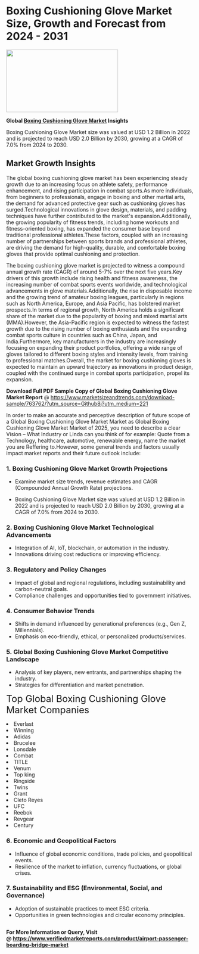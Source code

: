 <H1>Boxing Cushioning Glove Market Size, Growth and Forecast from 2024 - 2031</H1><img class="aligncenter size-medium wp-image-584254" src="https://thirdeyenews.in/wp-content/uploads/2024/09/Global-Market-Research-300x168.jpeg" alt="" width="300" height="168" /><p><strong>Global&nbsp;<a href="https://www.marketsizeandtrends.com/download-sample/763762/?utm_source=Github8j?utm_medium=221">Boxing Cushioning Glove Market</a> Insights</strong></p><p>Boxing Cushioning Glove Market size was valued at USD 1.2 Billion in 2022 and is projected to reach USD 2.0 Billion by 2030, growing at a CAGR of 7.0% from 2024 to 2030.</p><p><h2>Market Growth Insights</h2> <p>The global boxing cushioning glove market has been experiencing steady growth due to an increasing focus on athlete safety, performance enhancement, and rising participation in combat sports.As more individuals, from beginners to professionals, engage in boxing and other martial arts, the demand for advanced protective gear such as cushioning gloves has surged.Technological innovations in glove design, materials, and padding techniques have further contributed to the market's expansion.Additionally, the growing popularity of fitness trends, including home workouts and fitness-oriented boxing, has expanded the consumer base beyond traditional professional athletes.These factors, coupled with an increasing number of partnerships between sports brands and professional athletes, are driving the demand for high-quality, durable, and comfortable boxing gloves that provide optimal cushioning and protection.</p> <p>The boxing cushioning glove market is projected to witness a compound annual growth rate (CAGR) of around 5-7% over the next five years.Key drivers of this growth include rising health and fitness awareness, the increasing number of combat sports events worldwide, and technological advancements in glove materials.Additionally, the rise in disposable income and the growing trend of amateur boxing leagues, particularly in regions such as North America, Europe, and Asia Pacific, has bolstered market prospects.In terms of regional growth, North America holds a significant share of the market due to the popularity of boxing and mixed martial arts (MMA).However, the Asia-Pacific region is expected to witness the fastest growth due to the rising number of boxing enthusiasts and the expanding combat sports culture in countries such as China, Japan, and India.Furthermore, key manufacturers in the industry are increasingly focusing on expanding their product portfolios, offering a wide range of gloves tailored to different boxing styles and intensity levels, from training to professional matches.Overall, the market for boxing cushioning gloves is expected to maintain an upward trajectory as innovations in product design, coupled with the continued surge in combat sports participation, propel its expansion.<p><span class=""><strong>Download Full PDF Sample Copy of Global Boxing Cushioning Glove Market Report</strong> @ <a href="https://www.marketsizeandtrends.com/download-sample/763762/?utm_source=Github8j?utm_medium=221" target="_blank">https://www.marketsizeandtrends.com/download-sample/763762/?utm_source=Github8j?utm_medium=221</a></span></p><p>In order to make an accurate and perceptive description of future scope of a Global&nbsp;Boxing Cushioning Glove Market Market as Global&nbsp;Boxing Cushioning Glove Market Market of 2025, you need to describe a clear Vision &ndash; What Industry or Linda can you think of for example: Quote from a Technology, healthcare, automotive, renewable energy, name the market you are Reffering to.However, some general trends and factors usually impact market reports and their future outlook include:</p><h3>1.&nbsp;<strong>Boxing Cushioning Glove Market Growth Projections</strong></h3><ul><li>Examine market size trends, revenue estimates and CAGR (Compounded Annual Growth Rate) projections.</li><li><p>Boxing Cushioning Glove Market size was valued at USD 1.2 Billion in 2022 and is projected to reach USD 2.0 Billion by 2030, growing at a CAGR of 7.0% from 2024 to 2030.</p></li></ul><h3>2.&nbsp;<strong>Boxing Cushioning Glove Market Technological Advancements</strong></h3><ul><li>Integration of AI, IoT, blockchain, or automation in the industry.</li><li>Innovations driving cost reductions or improving efficiency.</li></ul><h3>3.&nbsp;<strong>Regulatory and Policy Changes</strong></h3><ul><li>Impact of global and regional regulations, including sustainability and carbon-neutral goals.</li><li>Compliance challenges and opportunities tied to government initiatives.</li></ul><h3>4.&nbsp;<strong>Consumer Behavior Trends</strong></h3><ul><li>Shifts in demand influenced by generational preferences (e.g., Gen Z, Millennials).</li><li>Emphasis on eco-friendly, ethical, or personalized products/services.</li></ul><h3>5.&nbsp;<strong>Global Boxing Cushioning Glove Market Competitive Landscape</strong></h3><ul><li>Analysis of key players, new entrants, and partnerships shaping the industry.</li><li>Strategies for differentiation and market penetration.</li></ul><p data-pm-slice="1 1 []"><span style="color: inherit; font-family: inherit; font-size: 25px;">Top Global Boxing Cushioning Glove Market Companies</span></p><div class="" data-test-id=""><p><li>Everlast</li><li> Winning</li><li> Adidas</li><li> Brucelee</li><li> Lonsdale</li><li> Combat</li><li> TITLE</li><li> Venum</li><li> Top king</li><li> Ringside</li><li> Twins</li><li> Grant</li><li> Cleto Reyes</li><li> UFC</li><li> Reebok</li><li> Revgear</li><li> Century</li></p></div><h3>6.&nbsp;<strong>Economic and Geopolitical Factors</strong></h3><ul><li>Influence of global economic conditions, trade policies, and geopolitical events.</li><li>Resilience of the market to inflation, currency fluctuations, or global crises.</li></ul><h3>7.&nbsp;<strong>Sustainability and ESG (Environmental, Social, and Governance)</strong></h3><ul><li>Adoption of sustainable practices to meet ESG criteria.</li><li>Opportunities in green technologies and circular economy principles.</li></ul><h2><strong style="font-size: 14px;">For More Information or Query, Visit @&nbsp;</strong><a style="background-color: #ffffff; font-size: 14px;" href="https://www.marketsizeandtrends.com/report/boxing-cushioning-glove-market/" target="_blank">https://www.verifiedmarketreports.com/product/airport-passenger-boarding-bridge-market</a></h2>